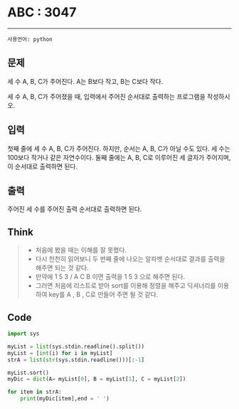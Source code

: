 # ABC : 3047
-----
```사용언어: python```

## 문제
세 수 A, B, C가 주어진다. A는 B보다 작고, B는 C보다 작다.

세 수 A, B, C가 주어졌을 때, 입력에서 주어진 순서대로 출력하는 프로그램을 작성하시오.

## 입력
첫째 줄에 세 수 A, B, C가 주어진다. 하지만, 순서는 A, B, C가 아닐 수도 있다. 세 수는 100보다 작거나 같은 자연수이다. 둘째 줄에는 A, B, C로 이루어진 세 글자가 주어지며, 이 순서대로 출력하면 된다.

## 출력
주어진 세 수를 주어진 출력 순서대로 출력하면 된다.

## Think
> + 처음에 봤을 때는 이해를 잘 못했다.
> + 다시 천천히 읽어보니 두 번째 줄에 나오는 알파벳 순서대로 결과를 출력을 해주면 되는 것 같다.
> + 만약에 1 5 3 / A C B 이면 출력을 1 5 3 으로 해주면 된다.
> + 그러면 처음에 리스트로 받아 sort를 이용해 정렬을 해주고 딕셔너리를 이용하여 key를  A , B , C로 만들어 주면 될 것 같다. 

## Code
```python
import sys

myList = list(sys.stdin.readline().split())
myList = [int(i) for i in myList]
strA = list(str(sys.stdin.readline()))[:-1]

myList.sort()
myDic = dict(A= myList[0], B = myList[1], C = myList[2])

for item in strA:
    print(myDic[item],end = ' ')
```
